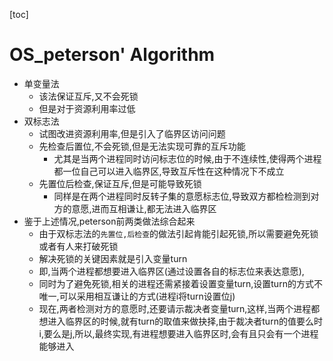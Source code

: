 [toc]

# OS_peterson' Algorithm

- 单变量法
  - 该法保证互斥,又不会死锁
  - 但是对于资源利用率过低
- 双标志法
  - 试图改进资源利用率,但是引入了临界区访问问题
  - 先检查后置位,不会死锁,但是无法实现可靠的互斥功能
    - 尤其是当两个进程同时访问标志位的时候,由于不连续性,使得两个进程都一位自己可以进入临界区,导致互斥性在这种情况下不成立
  - 先置位后检查,保证互斥,但是可能导致死锁
    - 同样是在两个进程同时反转子集的意愿标志位,导致双方都检检测到对方的意愿,进而互相谦让,都无法进入临界区
- 鉴于上述情况,peterson前两类做法综合起来
  - 由于双标志法的`先置位,后检查`的做法引起肯能引起死锁,所以需要避免死锁或者有人来打破死锁
  - 解决死锁的关键因素就是引入变量turn
  - 即,当两个进程都想要进入临界区(通过设置各自的标志位来表达意愿),
  - 同时为了避免死锁,相关的进程还需紧接着设置变量turn,设置turn的方式不唯一,可以采用相互谦让的方式(进程i将turn设置位j)
  - 现在,两者检测对方的意愿时,还要请示裁决者变量turn,这样,当两个进程都想进入临界区的时候,就有turn的取值来做抉择,由于裁决者turn的值要么时i,要么是j,所以,最终实现,有进程想要进入临界区时,会有且只会有一个进程能够进入